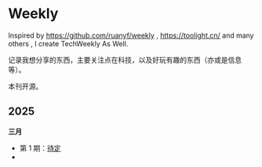 # Weekly
Inspired by https://github.com/ruanyf/weekly , https://toolight.cn/ and many others , I create TechWeekly As Well.

记录我想分享的东西，主要关注点在科技，以及好玩有趣的东西（亦或是信息等）。

本刊开源。

## 2025

**三月**

- 第 1 期：[待定](docs/Issue-1.md)
-
